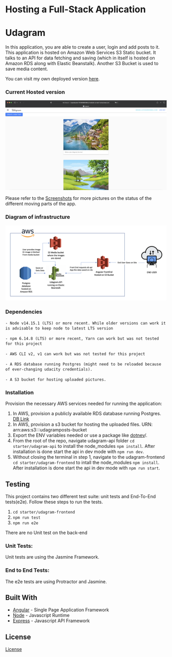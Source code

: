 # Hosting a Full-Stack Application

# Udagram

In this application, you are able to create a user, login and add posts to it.
This application is hosted on Amazon Web Services S3 Static bucket. It talks to an API for data fetching and saving (which in itself is hosted on Amazon RDS along with Elastic Beanstalk). Another S3 Bucket is used to save media content.

You can visit my own deployed version [here](http://myawsbucket-7513648800086.s3-website-us-east-1.amazonaws.com).

### Current Hosted version

![Here is an example of how the frontend looks like.](Screenshots/frontend_example.png)

Please refer to the [Screenshots](./Screenshots/) for more pictures on the status of the different moving parts of the app.


### Diagram of infrastructure

![Diagram](Diagram.png)

### Dependencies

```
- Node v14.15.1 (LTS) or more recent. While older versions can work it is advisable to keep node to latest LTS version

- npm 6.14.8 (LTS) or more recent, Yarn can work but was not tested for this project

- AWS CLI v2, v1 can work but was not tested for this project

- A RDS database running Postgres (might need to be reloaded because of ever-changing udacity credentials).

- A S3 bucket for hosting uploaded pictures.

```

### Installation

Provision the necessary AWS services needed for running the application:

1. In AWS, provision a publicly available RDS database running Postgres. [DB Link](https://mydbinstance.cuc17jgrmae4.us-east-1.rds.amazonaws.com)
1. In AWS, provision a s3 bucket for hosting the uploaded files. URN: arn:aws:s3:::udagramposts-bucket
1. Export the ENV variables needed or use a package like [dotnev](https://www.npmjs.com/package/dotenv)/.
1. From the root of the repo, navigate udagram-api folder `cd starter/udagram-api` to install the node_modules `npm install`. After installation is done start the api in dev mode with `npm run dev`.
1. Without closing the terminal in step 1, navigate to the udagram-frontend `cd starter/udagram-frontend` to intall the node_modules `npm install`. After installation is done start the api in dev mode with `npm run start`.

## Testing

This project contains two different test suite: unit tests and End-To-End tests(e2e). Follow these steps to run the tests.

1. `cd starter/udagram-frontend`
1. `npm run test`
1. `npm run e2e`

There are no Unit test on the back-end

### Unit Tests:

Unit tests are using the Jasmine Framework.

### End to End Tests:

The e2e tests are using Protractor and Jasmine.

## Built With

- [Angular](https://angular.io/) - Single Page Application Framework
- [Node](https://nodejs.org) - Javascript Runtime
- [Express](https://expressjs.com/) - Javascript API Framework

## License

[License](LICENSE.txt)
